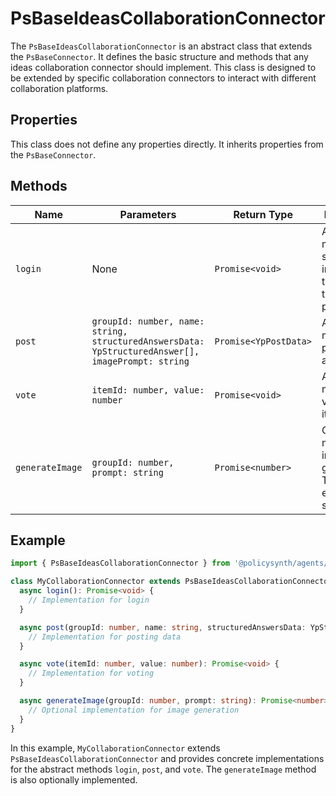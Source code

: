 # PsBaseIdeasCollaborationConnector

The `PsBaseIdeasCollaborationConnector` is an abstract class that extends the `PsBaseConnector`. It defines the basic structure and methods that any ideas collaboration connector should implement. This class is designed to be extended by specific collaboration connectors to interact with different collaboration platforms.

## Properties

This class does not define any properties directly. It inherits properties from the `PsBaseConnector`.

## Methods

| Name            | Parameters                                                                 | Return Type       | Description                                                                 |
|-----------------|----------------------------------------------------------------------------|-------------------|-----------------------------------------------------------------------------|
| `login`         | None                                                                       | `Promise<void>`   | Abstract method that should be implemented to handle the login process.     |
| `post`          | `groupId: number, name: string, structuredAnswersData: YpStructuredAnswer[], imagePrompt: string` | `Promise<YpPostData>` | Abstract method to post data to a group.                                    |
| `vote`          | `itemId: number, value: number`                                            | `Promise<void>`   | Abstract method to vote on an item.                                         |
| `generateImage` | `groupId: number, prompt: string`                                          | `Promise<number>` | Optional method for image generation. Throws an error if not supported.     |

## Example

```typescript
import { PsBaseIdeasCollaborationConnector } from '@policysynth/agents/connectors/base/baseIdeasCollaborationConnector.js';

class MyCollaborationConnector extends PsBaseIdeasCollaborationConnector {
  async login(): Promise<void> {
    // Implementation for login
  }

  async post(groupId: number, name: string, structuredAnswersData: YpStructuredAnswer[], imagePrompt: string): Promise<YpPostData> {
    // Implementation for posting data
  }

  async vote(itemId: number, value: number): Promise<void> {
    // Implementation for voting
  }

  async generateImage(groupId: number, prompt: string): Promise<number> {
    // Optional implementation for image generation
  }
}
```

In this example, `MyCollaborationConnector` extends `PsBaseIdeasCollaborationConnector` and provides concrete implementations for the abstract methods `login`, `post`, and `vote`. The `generateImage` method is also optionally implemented.